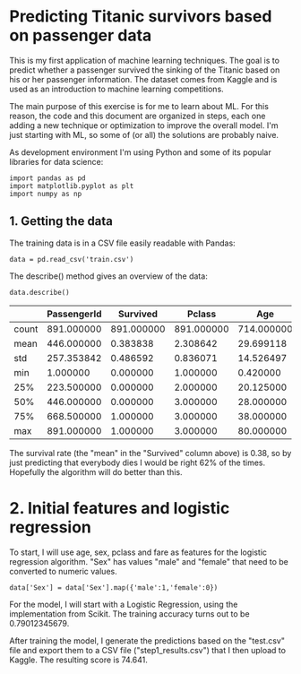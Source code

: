 # Predicting Titanic survivors based on passenger data

This is my first application of machine learning techniques. The goal is to
predict whether a passenger survived the sinking of the Titanic based on his
or her passenger information. The dataset comes from Kaggle and is used as
an introduction to machine learning competitions.

The main purpose of this exercise is for me to learn about ML. For this reason,
the code and this document are organized in steps, each one adding a new
technique or optimization to improve the overall model. I'm just starting
with ML, so some of (or all) the solutions are probably naive.

As development environment I'm using Python and some of its popular libraries
for data science:

```
import pandas as pd
import matplotlib.pyplot as plt
import numpy as np
```

## 1. Getting the data

The training data is in a CSV file easily readable with Pandas:

```
data = pd.read_csv('train.csv')
```

The describe() method gives an overview of the data:

```
data.describe()
```

| | PassengerId | Survived | Pclass | Age | SibSp | Parch | Fare |
|-|-------------|----------|--------|-----|-------|-------|------|
| count | 891.000000 | 891.000000 | 891.000000 | 714.000000 | 891.000000 | 891.000000 | 891.000000 |
| mean | 446.000000 | 0.383838 | 2.308642 | 29.699118 | 0.523008 | 0.381594 | 32.204208 |
| std | 257.353842 | 0.486592 | 0.836071 | 14.526497 | 1.102743 | 0.806057 | 49.693429 |
| min | 1.000000 | 0.000000 | 1.000000 | 0.420000 | 0.000000 | 0.000000 | 0.000000 |
| 25% | 223.500000 | 0.000000 | 2.000000 | 20.125000 | 0.000000 | 0.000000 | 7.910400 |
| 50% | 446.000000 | 0.000000 | 3.000000 | 28.000000 | 0.000000 | 0.000000 |  14.454200 |
| 75% | 668.500000 | 1.000000 | 3.000000 | 38.000000 | 1.000000 | 0.000000 |  31.000000 |
| max | 891.000000 | 1.000000 | 3.000000 | 80.000000 | 8.000000 | 6.000000 | 512.329200 |

The survival rate (the "mean" in the "Survived" column above) is 0.38, so by
just predicting that everybody dies I would be right 62% of the times.
Hopefully the algorithm will do better than this.

# 2. Initial features and logistic regression

To start, I will use age, sex, pclass and fare as features for the logistic regression algorithm. "Sex" has values "male" and "female" that need to be
converted to numeric values.

```
data['Sex'] = data['Sex'].map({'male':1,'female':0})
```

For the model, I will start with a Logistic Regression, using the
implementation from Scikit. The training accuracy turns out to be 0.79012345679.

After training the model, I generate the predictions based on the "test.csv"
file and export them to a CSV file ("step1_results.csv") that I then upload to Kaggle. The resulting score is 74.641. 
